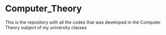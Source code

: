 # Computer_Theory
This is the repository with all the codes that was developed in the Computer Theory subject of my university classes
